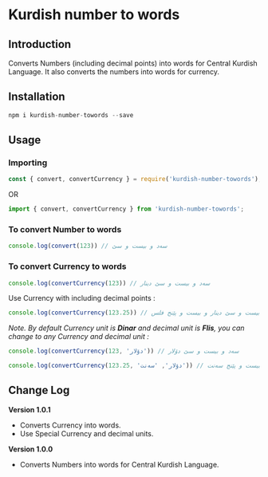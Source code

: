 # Kurdish number to words

## Introduction
Converts Numbers (including decimal points) into words for Central Kurdish Language. It also converts the numbers into words for currency.

## Installation
```js
npm i kurdish-number-towords --save
```

## Usage
### Importing
```js
const { convert, convertCurrency } = require('kurdish-number-towords');
```
OR
```js
import { convert, convertCurrency } from 'kurdish-number-towords';
```

### To convert Number to words
```js
console.log(convert(123)) // سەد و بیست و سێ
```

### To convert Currency to words
```js
console.log(convertCurrency(123)) // سەد و بیست و سێ دینار
```
Use Currency with including decimal points :
```js
console.log(convertCurrency(123.25)) // سەد و بیست و سێ دینار و بیست و پێنج فلس
```

_Note. By default Currency unit is __Dinar__ and decimal unit is __Flis__, you can change to any Currency and decimal unit :_
```js
console.log(convertCurrency(123, 'دۆلار')) // سەد و بیست و سێ دۆلار

console.log(convertCurrency(123.25, 'دۆلار', 'سەنت')) // سەد و بیست و سێ دۆلار و بیست و پێنج سەنت
```


## Change Log

__Version 1.0.1__
* Converts Currency into words.
* Use Special Currency and decimal units.

__Version 1.0.0__
* Converts Numbers into words for Central Kurdish Language.